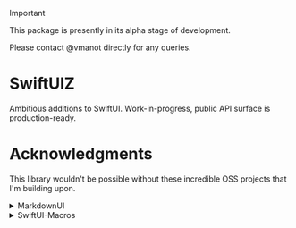 > [!IMPORTANT]
> This package is presently in its alpha stage of development. 
>
> Please contact @vmanot directly for any queries.

# SwiftUIZ
Ambitious additions to SwiftUI. Work-in-progress, public API surface is production-ready.

# Acknowledgments

This library wouldn't be possible without these incredible OSS projects that I'm building upon.

<details>
<summary>MarkdownUI</summary>

- **Link**: (swift-markdown-ui)[https://github.com/gonzalezreal/swift-markdown-ui]
- **License**: [MIT License](https://github.com/gonzalezreal/swift-markdown-ui/blob/main/LICENSE)
- **Authors**: @gonzalezreal
- **Notes**: 
  - `BlockSequence` no longer uses a `VStack`, allowing for lazy loading of large Markdown content via `LazyVStack { ... }`.
  - Integration of SwiftUIX for advanced view caching and Nuke for efficient remote image loading.
  - The result builder DSL has been removed.

</details>

<details>
<summary>SwiftUI-Macros</summary>

- **Link**: [SwiftUI-Macros-ui](https://github.com/Wouter01/SwiftUI-Macros)
- **License**: [MIT License](https://github.com/Wouter01/SwiftUI-Macros/blob/main/LICENSE)
- **Authors**: @Wouter01
- **Notes**:
  - `EnvironmentValues`, `EnvironmentKey`, `EnvironmentStorage` and `EnvironmentValues` are used.
  - Rather than add `Wouter01`'s (fantastic!) library to **SwiftUIZ** as a dependency, I chose to inline it for a couple of reasons:
    - `swift-syntax` does not have a stable API surface as of writing this, resulting in irreconcilable conflicts during dependency resolution.
    - SwiftPM is slow as f*** at package resolution, I'm going to avoid adding any dependencies for 1-3 file packages.
    - The implementation is going to fork ways and leverage `SwiftSyntaxUtilities` from [Swallow](http://github.com/vmanot/Swallow) to make it even more concise.
 
</details>
